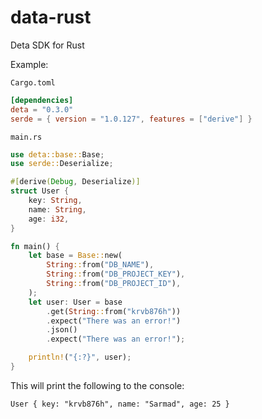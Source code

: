 # data-rust

Deta SDK for Rust

Example:

`Cargo.toml`

```toml
[dependencies]
deta = "0.3.0"
serde = { version = "1.0.127", features = ["derive"] }
```

`main.rs`

```rust
use deta::base::Base;
use serde::Deserialize;

#[derive(Debug, Deserialize)]
struct User {
    key: String,
    name: String,
    age: i32,
}

fn main() {
    let base = Base::new(
        String::from("DB_NAME"),
        String::from("DB_PROJECT_KEY"),
        String::from("DB_PROJECT_ID"),
    );
    let user: User = base
        .get(String::from("krvb876h"))
        .expect("There was an error!")
        .json()
        .expect("There was an error!");

    println!("{:?}", user);
}
```

This will print the following to the console:

```raw
User { key: "krvb876h", name: "Sarmad", age: 25 }
```
